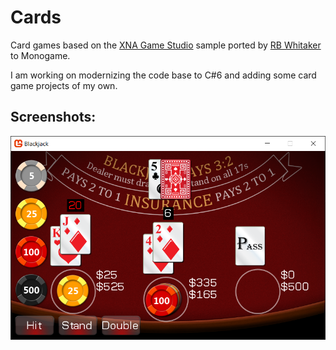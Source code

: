 # Cards

Card games based on the [XNA Game Studio](https://github.com/SimonDarksideJ/XNAGameStudio) sample ported by [RB Whitaker](https://github.com/rbwhitaker/MonoGameSamples) to Monogame.

I am working on modernizing the code base to C#6 and adding some card game projects of my own.

## Screenshots:

<p align="center" style="margin-bottom: 0px !important;">
  <img width="800" src="/Screenshots/BlackjackScreenshot.png" alt="Blackjack" align="center">
</p>